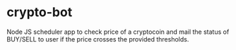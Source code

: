 # crypto-bot
Node JS scheduler app to check price of a cryptocoin and mail the status of BUY/SELL to user if the price crosses the provided thresholds.
